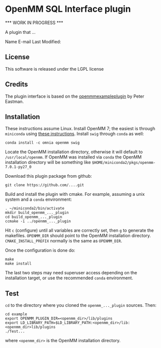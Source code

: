 # OpenMM SQL Interface plugin

*** WORK IN PROGRESS ***

A plugin that ...

Name E-mail
Last Modified:


## License

This software is released under the LGPL license

## Credits



The plugin interface is based on the [openmmexampleplugin](https://github.com/peastman/openmmexampleplugin) by Peter Eastman.

## Installation

These instructions assume Linux. Install OpenMM 7; the easiest is through `miniconda` using [these instructions](https://simtk.org/frs/download_start.php/file/4907/Conda%20installation%20instruction?group_id=161). Install `swig` through `conda` as well:

```
conda install -c omnia openmm swig
```

Locate the OpenMM installation directory, otherwise it will default to `/usr/local/openmm`. If OpenMM was installed via `conda` the OpenMM installation directory will be something like `$HOME/miniconda2/pkgs/openmm-7.0.1-py27_0`

Download this plugin package from github:

```
git clone https://github.com/....git
```

Build and install the plugin with cmake. For example, assuming a unix system and a `conda` environment:
```
. ~/miniconda2/bin/activate
mkdir build_openmm_..._plugin
cd build_openmm_..._plugin
ccmake -i ../openmm_..._plugin
```

Hit `c` (configure) until all variables are correctly set, then `g` to generate the makefiles. `OPENMM_DIR` should point to the OpenMM installation directory. `CMAKE_INSTALL_PREFIX` normally is the same as `OPENMM_DIR`. 

Once the configuration is done do:

```
make
make install
```

The last two steps may need superuser access depending on the installation target, or use the recommended `conda` environment.

## Test

`cd` to the directory where you cloned the `openmm_..._plugin` sources. Then:

```
cd example
export OPENMM_PLUGIN_DIR=<openmm_dir>/lib/plugins
export LD_LIBRARY_PATH=$LD_LIBRARY_PATH:<openmm_dir>/lib:<openmm_dir>lib/plugins
./Test...
```

where `<openmm_dir>` is the OpenMM installation directory.


